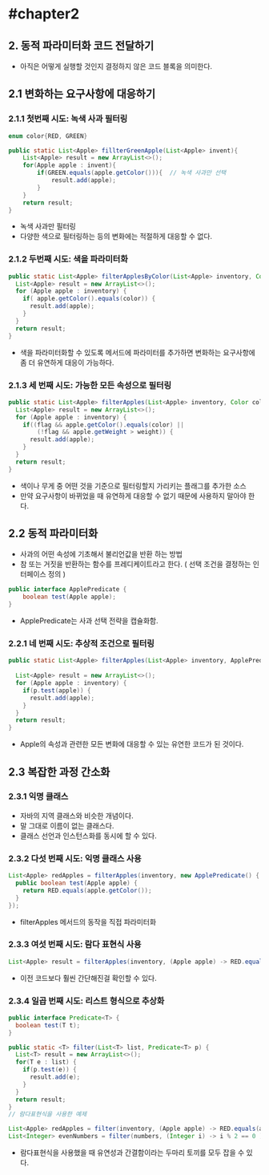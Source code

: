 # #chapter2

## 2. 동적 파라미터화 코드 전달하기
- 아직은 어떻게 실행할 것인지 결정하지 않은 코드 블록을 의미한다.

## 2.1 변화하는 요구사항에 대응하기
### 2.1.1 첫번째 시도: 녹색 사과 필터링
```java
enum color{RED, GREEN}

public static List<Apple> fillterGreenApple(List<Apple> invent){
    List<Apple> result = new ArrayList<>();
    for(Apple apple : invent){
        if(GREEN.equals(apple.getColor())){  // 녹색 사과만 선택
            result.add(apple);
        }
    }
    return result;
}
```
- 녹색 사과만 필터링 
- 다양한 색으로 필터링하는 등의 변화에는 적절하게 대응할 수 없다.

### 2.1.2 두번째 시도: 색을 파라미터화
```java
public static List<Apple> filterApplesByColor(List<Apple> inventory, Color color) {
  List<Apple> result = new ArrayList<>();
  for (Apple apple : inventory) {
    if( apple.getColor().equals(color)) {
      result.add(apple);
    }
  }
  return result;
}  
```
- 색을 파라미터화할 수 있도록 메서드에 파라미터를 추가하면 변화하는 요구사항에 좀 더 유연하게 대응이 가능하다.

### 2.1.3 세 번째 시도: 가능한 모든 속성으로 필터링
```java
public static List<Apple> filterApples(List<Apple> inventory, Color color, int weight, boolean flag) {
  List<Apple> result = new ArrayList<>();
  for (Apple apple : inventory) {
    if((flag && apple.getColor().equals(color) ||
        (!flag && apple.getWeight > weight)) {
      result.add(apple);
    }
  }
  return result;
}  
```
- 색이나 무게 중 어떤 것을 기준으로 필터링할지 가리키는 플래그를 추가한 소스
- 만약 요구사항이 바뀌었을 때 유연하게 대응할 수 없기 때문에 사용하지 말아야 한다.

## 2.2 동적 파라미터화
- 사과의 어떤 속성에 기초해서 불리언값을 반환 하는 방법
- 참 또는 거짓을 반환하는 함수를 프레디케이트라고 한다. ( 선택 조건을 결정하는 인터페이스 정의 )
```java
public interface ApplePredicate {
    boolean test(Apple apple);
}
```
- ApplePredicate는 사과 선택 전략을 캡슐화함.
### 2.2.1 네 번째 시도: 추상적 조건으로 필터링
```java
public static List<Apple> filterApples(List<Apple> inventory, ApplePredicate p) {
  
  List<Apple> result = new ArrayList<>();
  for (Apple apple : inventory) {
    if(p.test(apple)) {
      result.add(apple);
    }
  }
  return result;
}  
```
- Apple의 속성과 관련한 모든 변화에 대응할 수 있는 유연한 코드가 된 것이다.

## 2.3 복잡한 과정 간소화
### 2.3.1 익명 클래스
- 자바의 지역 클래스와 비슷한 개념이다.
- 말 그대로 이름이 없는 클래스다.
- 클래스 선언과 인스턴스화를 동시에 할 수 있다.
### 2.3.2 다섯 번째 시도: 익명 클래스 사용
```java
List<Apple> redApples = filterApples(inventory, new ApplePredicate() {
  public boolean test(Apple apple) {
    return RED.equals(apple.getColor());
  }
});
```
- filterApples 메서드의 동작을 직접 파라미터화

### 2.3.3 여섯 번째 시도: 람다 표현식 사용
```java
List<Apple> result = filterApples(inventory, (Apple apple) -> RED.equals(apple.getColor()));
```
- 이전 코드보다 훨씬 간단해진걸 확인할 수 있다.
### 2.3.4 일곱 번째 시도: 리스트 형식으로 추상화
```java
public interface Predicate<T> {
  boolean test(T t);
}

public static <T> filter(List<T> list, Predicate<T> p) {
  List<T> result = new ArrayList<>();
  for(T e : list) {
    if(p.test(e)) {
      result.add(e);
    }
  }
  return result;
}
// 람다표현식을 사용한 예제

List<Apple> redApples = filter(inventory, (Apple apple) -> RED.equals(apple.getColor()));
List<Integer> evenNumbers = filter(numbers, (Integer i) -> i % 2 == 0 );
```
- 람다표현식을 사용했을 때 유연성과 간결함이라는 두마리 토끼를 모두 잡을 수 있다.
